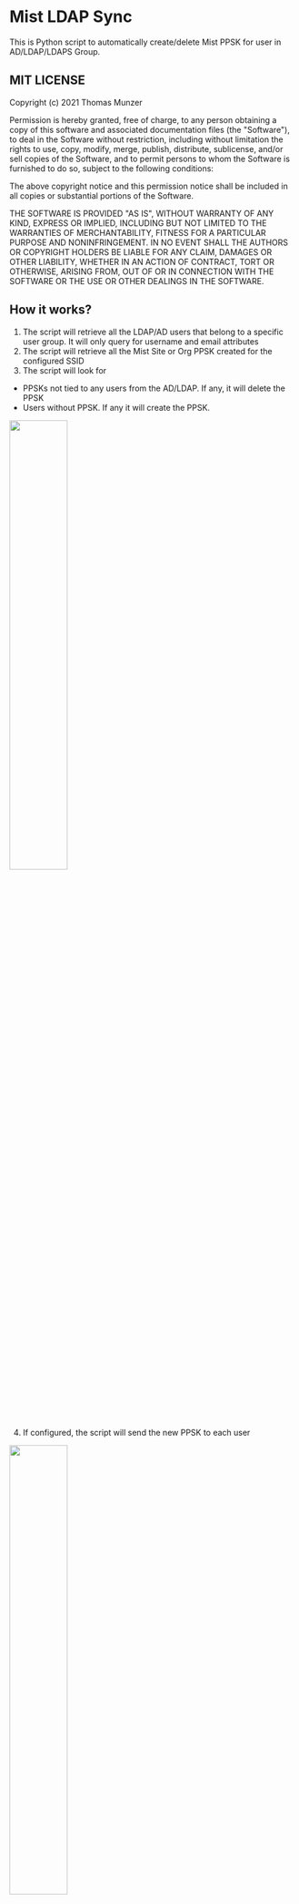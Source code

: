 # Mist LDAP Sync
 This is Python script to automatically create/delete Mist PPSK for user in AD/LDAP/LDAPS Group.

## MIT LICENSE
 
Copyright (c) 2021 Thomas Munzer

Permission is hereby granted, free of charge, to any person obtaining a copy of this software and associated documentation files (the "Software"), to deal in the  Software without restriction, including without limitation the rights to use, copy, modify, merge, publish, distribute, sublicense, and/or sell copies of the Software, and to permit persons to whom the Software is furnished to do so, subject to the following conditions:

The above copyright notice and this permission notice shall be included in all copies or substantial portions of the Software.

THE SOFTWARE IS PROVIDED "AS IS", WITHOUT WARRANTY OF ANY KIND, EXPRESS OR IMPLIED, INCLUDING BUT NOT LIMITED TO THE WARRANTIES OF MERCHANTABILITY, FITNESS FOR A PARTICULAR PURPOSE AND NONINFRINGEMENT. IN NO EVENT SHALL THE AUTHORS OR COPYRIGHT HOLDERS BE LIABLE FOR ANY CLAIM, DAMAGES OR OTHER LIABILITY, WHETHER IN AN ACTION OF CONTRACT, TORT OR OTHERWISE, ARISING FROM, OUT OF OR IN CONNECTION WITH THE SOFTWARE OR THE USE OR OTHER DEALINGS IN THE SOFTWARE.

## How it works?
1. The script will retrieve all the LDAP/AD users that belong to a specific user group. It will only query for username and email attributes
2. The script will retrieve all the Mist Site or Org PPSK created for the configured SSID
3. The script will look for
  * PPSKs not tied to any users from the AD/LDAP. If any, it will delete the PPSK
  * Users without PPSK. If any it will create the PPSK.

<div>
<img src="https://github.com/tmunzer/mist_ldap_sync/raw/main/._readme/img/generate.png" width="45%">
</div>
 
4. If configured, the script will send the new PPSK to each user

<div>
<img src="https://github.com/tmunzer/mist_ldap_sync/raw/main/._readme/img/user.png" width="45%">
</div>

5. If configured, the script will send a report with created/deleted PPSK to the administrator(s)

<div>
<img src="https://github.com/tmunzer/mist_ldap_sync/raw/main/._readme/img/report.png" width="45%">
</div>


## How to use it?
1. Just install the dependencies manually or with the `requirements.txt` file. For example with `pîp -r requirements.txt`.
2. Then configure the `config.py` file.
3. And to finish start the script with `python mist_ldap_sync.py` or `python3 mist_ldap_sync.py` depending on your system

##  Curent Limitation
- If you have multiple sites, the script must be run for each site

## Configuration
### Script settings
Check the `example.env` file to know how to configure the script. You will have to create a `.env` file with the required settings.

By default, the script is looking for the `.env` file in its own directory. You can also pass the `.env` file location when running the script with the `-e` option (i.e. `python3 mist_psk_rotate.py -e <path to the env file>`).

You can use the `-c` option to check your configuration.

<div>
<img src="https://github.com/tmunzer/mist_ldap_sync/raw/main/._readme/img/check.png" width="50%">
</div>

### CONFIGURATION VARIABLES
| Variable Name | Type | Default Value | Comment |
| ------------- | ---- | ------------- | ------- |
|LDAP_HOST | string | | Required. LDAP/AD FQDN or IP Address |
|LDAP_PORT | integer | False | 389 | LDAP/AD Port |
|LDAP_USE_SSL | boolean | False | False | |
|LDAP_TLS | string | False | None | |
|LDAP_BIND_USER | string | | Required. User used to query LDAP/AD |
|LDAP_BIND_PASSWORD | string | | User Password used to query LDAP/AD |
|LDAP_BASE_DN | string | | Required. Query Base DN |
|LDAP_SEARCH_GROUP | string | | Used to limit query to users belonging to specific LDAP/AD group |
|LDAP_RECURSIVE_SEARCH | boolean | False | Set to True to enable recursive group search in LDAP/AD |
|LDAP_USER_NAME | string | "userPrincipalName" | LDAP field used to name the PSK |
|LDAP_USER_EMAIL | string | "mail" | LDAP field used to send the PSK by email |
|MIST_HOST | string | | Required. Mist host (e.g: "api.mist.com", "api.eu.mist.com") | 
|MIST_API_TOKEN | string | | Required. Mist API Token (need write access to create the PSKs) |
|MIST_SCOPE | string | | Required. Scope where to create the PSKs: "orgs" or "sites" |
|MIST_SCOPE_ID | string | | Required. org_id or site_id where to create the PSKs |
|MIST_SSID | string | | Required. SSID name used to create the PSKs |
|MIST_PSK_LENGTH | integer | 12 | PSK length |
|MIST_PSK_VLAN | integer |  | PSK VLAN (The VLAN must be allowed in the WLAN configuration) |
|MIST_PSK_EMAIL | boolean | False | If the PSK must be sent by Mist. This will automatically set `SMTP_EMAIL_PSK_TO_USERS` to `False` |
|MIST_PSK_MAX_USAGE | integer | 0 | Required. Sets Max devices active per PSK, set to 0 for Unlimited |
|MIST_PSK_ALLOWED_CHARS | string | "abcdefghjkmnpqrstuvwxyzABCDEFGHJKLMNPQRSTUVWXYZ23456789" | Allowed characters in the PSK |
|MIST_PSK_EXCLUDED | array | | Name of the PSKs to exclude from the automated process |
|SMTP_ENABLED | boolean | False | |
|SMTP_HOST | string | | Required if SMTP_ENABLED. SMTP Server FQDN or IP Address |
|SMTP_PORT | integer | 465 | SMTP Server Port |
|SMTP_USE_SSL | boolean | True | To use SMTPS / START-TLS |
|SMTP_USERNAME | string | | SMTP Username |
|SMTP_PASSWORD | string | | SMTP Password |
|SMTP_FROM_NAME | string | "Wi-Fi Access" | |
|SMTP_FROM_EMAIL | string | | |
|SMTP_EMAIL_PSK_TO_USERS | boolean | True | To automatically send email to newly created users |
|SMTP_LOGO_URL | string | "https://cdn.mist.com/wp-content/uploads/logo.png" | Email Logo |
|SMTP_ENABLE_QRCODE | boolean | True | To include configuration QRCode in the email |
|SMTP_REPORT_ENABLED | boolean | False | To send a report by email about the newly created / deleted PSKs |
|SMTP_REPORT_RECEIVERS | array | | Required if SMTP_REPORT_ENABLED. Email addresses that will receive the report |



### Email template
**Any change in the `psk_template.html` is at your own risks!**

If you want to customize the email sent to the users, you can modify the `psk_template.html` file. It's basicaly a HTML file, but:
- Be sure to use double curly brackets "{{" and "}}" instead of single curly brackets for HTML
- The script will inject 3 information in the template:
  - `{0}` will be replaced by the logo image location. It must be published on a web server and reachable by the users' devices
  - `{1}` will be replaced by the user name
  - `{2}` will be replaced by the SSID name
  - `{3}` wll be replaced by the PPSK value
  - If QRcode is enabled, `{4}` wll be replaced by the QRCode information (i.e. "You can also scan the QRCode below to configure your device:")
  - If QRcode is enabled, `{5}` wll be replaced by the QRCode
